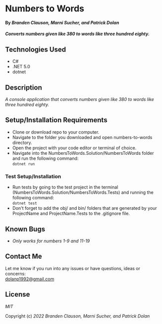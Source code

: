 # Numbers to Words

#### By _**Branden Clauson, Marni Sucher, and Patrick Dolan**_

#### _Converts numbers given like 380 to words like three hundred eighty._

<!-- ## Github Pages Link

[TITLE HERE Github Pages](GitHub Pages link here) -->

## Technologies Used

* C#
* .NET 5.0
* dotnet

## Description

_A console application that converts numbers given like 380 to words like three hundred eighty._

## Setup/Installation Requirements

* Clone or download repo to your computer.
* Navigate to the folder you downloaded and open numbers-to-words directory.
* Open the project with your code editor or terminal of choice.
* Navigate into the NumbersToWords.Solution/NumbersToWords folder and run the following command: <br><code>dotnet run</code>

### Test Setup/Installation

* Run tests by going to the test project in the terminal (NumbersToWords.Solution/NumbersToWords.Tests) and running the following command:  
<code>dotnet test</code>  
* Don't forget to add the obj/ and bin/ folders that are generated by your ProjectName and ProjectName.Tests to the .gitignore file.

## Known Bugs

* _Only works for numbers 1-9 and 11-19_

## Contact Me

Let me know if you run into any issues or have questions, ideas or concerns:  
dolanp1992@gmail.com

## License

_MIT_

Copyright (c) _2022_ _Branden Clauson, Marni Sucher, and Patrick Dolan_
